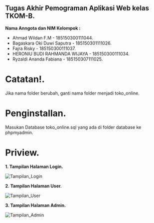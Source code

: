 ## Tugas Akhir Pemograman Aplikasi Web kelas TKOM-B.

**Nama Anngota dan NIM Kelompok :**
* Ahmad Wildan F.M							- 185150300111044.
* Bagaskara Oki Duwi Saputra		- 185150301111026.
* Fajra Risky										- 185150300111037.
* HERONIU BUDI RAHMANDA WIJAYA	- 185150300111034.
* Ryzaldi Ananda Fabiana				- 185150307111025.

# Catatan!.

Jika nama folder berubah, ganti nama folder menjadi toko_online.

# Penginstallan.

Masukan Database toko_online.sql yang ada di folder database ke phpmyadmin. 


# Priview. 

**1. Tampilan Halaman Login.**

![Tampilan_Login](https://user-images.githubusercontent.com/82685905/120268966-1323d180-c2d1-11eb-8fea-083150e72ede.PNG)

**2. Tampilan Halaman User.**

![Tampilan_User](https://user-images.githubusercontent.com/82685905/120269876-d0fb8f80-c2d2-11eb-93f6-c85b701885c3.PNG)

**3. Tampilan Halaman Admin.**

![Tampilan_Admin](https://user-images.githubusercontent.com/82685905/120269985-030cf180-c2d3-11eb-8fd2-29b412dd5eb9.PNG)

